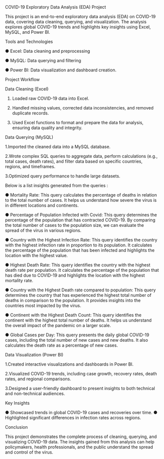 COVID-19 Exploratory Data Analysis (EDA) Project


This project is an end-to-end exploratory data analysis (EDA) on COVID-19 data, covering data cleaning, querying, and visualization. The analysis explores global COVID-19 trends and highlights key insights using Excel, MySQL, and Power BI.

Tools and Technologies

● Excel: Data cleaning and preprocessing

● MySQL: Data querying and filtering

● Power BI: Data visualization and dashboard creation.

Project Workflow

 Data Cleaning (Excel)
1. Loaded raw COVID-19 data into Excel.
   
2. Handled missing values, corrected data inconsistencies, and removed duplicate records.
 
3. Used Excel functions to format and prepare the data for analysis, ensuring data quality and integrity.

Data Querying (MySQL)

1.Imported the cleaned data into a MySQL database.

2.Wrote complex SQL queries to aggregate data, perform calculations (e.g., total cases, death rates), and filter data based on specific countries, regions, and timeframes.

3.Optimized query performance to handle large datasets.

 Below is a list insights generated from the queries :

● Mortality Rate: This query calculates the percentage of deaths in relation to the total number of cases. It helps us understand how severe the virus is in different locations and continents.

● Percentage of Population Infected with Covid: This query determines the percentage of the population that has contracted COVID-19. By comparing the total number of cases to the population size, we can evaluate the spread of the virus in various regions.

● Country with the Highest Infection Rate: This query identifies the country with the highest infection rate in proportion to its population. It calculates the percentage of the population that has been infected and highlights the location with the highest value.

● Highest Death Rate: This query identifies the country with the highest death rate per population. It calculates the percentage of the population that has died due to COVID-19 and highlights the location with the highest mortality rate.

● Country with the Highest Death rate compared to population: This query determines the country that has experienced the highest total number of deaths in comparison to the population. It provides insights into the countries most impacted by the virus.

● Continent with the Highest Death Count: This query identifies the continent with the highest total number of deaths. It helps us understand the overall impact of the pandemic on a larger scale.

● Global Cases per Day: This query presents the daily global COVID-19 cases, including the total number of new cases and new deaths. It also calculates the death rate as a percentage of new cases.


Data Visualization (Power BI)

1.Created interactive visualizations and dashboards in Power BI.

2.Visualized COVID-19 trends, including case growth, recovery rates, death rates, and regional comparisons.

3.Designed a user-friendly dashboard to present insights to both technical and non-technical audiences.

Key Insights

● Showcased trends in global COVID-19 cases and recoveries over time.
● Highlighted significant differences in infection rates across regions.

Conclusion

This project demonstrates the complete process of cleaning, querying, and visualizing COVID-19 data. The insights gained from this analysis can help policymakers, health professionals, and the public understand the spread and control of the virus.
